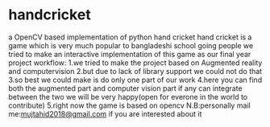 # handcricket
a OpenCV based implementation of python hand cricket
hand cricket is a game which is very much popular to bangladeshi school going people
we tried to make an interactive implementation of this game as our final year project
workflow:
  1.we tried to make the project based on Augmented reality and computervision
  2.but due to lack of library support we could not do that
  3.so best we could make is do only one part of our work
  4.here you can find both the augmented part and computer vision part if any can integrate between the two we will be very happy(open for everone in the world to contribute)
  5.right now the game is based on opencv
 N.B:personally mail me:mujtahid2018@gmail.com if you are interested about it
